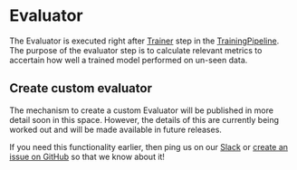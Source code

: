 # Evaluator
The Evaluator is executed right after [Trainer](trainer.md) step in the [TrainingPipeline](../pipelines/training-pipeline.md).
The purpose of the evaluator step is to calculate relevant metrics to accertain how well a trained model performed on 
un-seen data.

## Create custom evaluator
The mechanism to create a custom Evaluator will be published in more detail soon in this space.
However, the details of this are currently being worked out and will be made available in future releases.

If you need this functionality earlier, then ping us on our [Slack](https://zenml.io/slack-invite) or [create an issue on GitHub](https://https://github.com/maiot-io/zenml) 
so that we know about it!